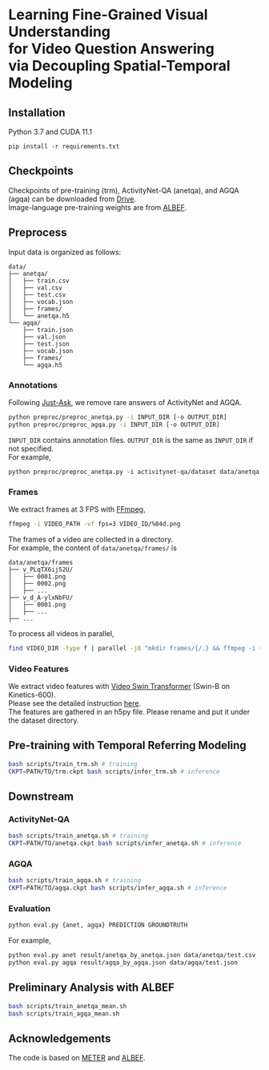 # Learning Fine-Grained Visual Understanding <br> for Video Question Answering <br> via Decoupling Spatial-Temporal Modeling


## Installation

Python 3.7 and CUDA 11.1 

```
pip install -r requirements.txt
```

## Checkpoints

Checkpoints of pre-training (trm), ActivityNet-QA (anetqa), and AGQA (agqa) can be downloaded from [Drive](https://drive.google.com/drive/folders/1NpJyCZf-5kVIeB6yTheNtNsHLbw4U5yp?usp=sharing). \
Image-language pre-training weights are from [ALBEF](https://github.com/salesforce/ALBEF).

## Preprocess

Input data is organized as follows:

```
data/
├── anetqa/
│   ├── train.csv
│   ├── val.csv
│   ├── test.csv
│   ├── vocab.json
│   ├── frames/
│   └── anetqa.h5
└── agqa/
    ├── train.json
    ├── val.json
    ├── test.json
    ├── vocab.json
    ├── frames/
    └── agqa.h5
```

### Annotations

Following [Just-Ask](https://github.com/antoyang/just-ask), we remove rare answers of ActivityNet and AGQA. 

```sh
python preproc/preproc_anetqa.py -i INPUT_DIR [-o OUTPUT_DIR]
python preproc/preproc_agqa.py -i INPUT_DIR [-o OUTPUT_DIR]
```

`INPUT_DIR` contains annotation files. `OUTPUT_DIR` is the same as `INPUT_DIR` if not specified. \
For example,

```
python preproc/preproc_anetqa.py -i activitynet-qa/dataset data/anetqa
```

### Frames

We extract frames at 3 FPS with [FFmpeg](https://ffmpeg.org/),

```sh
ffmpeg -i VIDEO_PATH -vf fps=3 VIDEO_ID/%04d.png
```

The frames of a video are collected in a directory. \
For example, the content of `data/anetqa/frames/` is

```
data/anetqa/frames
├── v_PLqTX6ij52U/
│   ├── 0001.png
│   ├── 0002.png
│   ├── ...
├── v_d_A-ylxNbFU/
│   ├── 0001.png
│   ├── ...
├── ...

```

To process all videos in parallel,

```sh
find VIDEO_DIR -type f | parallel -j8 "mkdir frames/{/.} && ffmpeg -i {} -vf fps=3 frames/{/.}/%04d.png"
```

### Video Features

We extract video features with [Video Swin Transformer](https://github.com/SwinTransformer/Video-Swin-Transformer) (Swin-B on Kinetics-600). \
Please see the detailed instruction [here](https://github.com/shinying/Video-Swin-Transformer). \
The features are gathered in an h5py file. Please rename and put it under the dataset directory.


## Pre-training with Temporal Referring Modeling

```sh
bash scripts/train_trm.sh # training
CKPT=PATH/TO/trm.ckpt bash scripts/infer_trm.sh # inference
```

## Downstream

### ActivityNet-QA

```sh
bash scripts/train_anetqa.sh # training
CKPT=PATH/TO/anetqa.ckpt bash scripts/infer_anetqa.sh # inference
```

### AGQA

```sh
bash scripts/train_agqa.sh # training
CKPT=PATH/TO/agqa.ckpt bash scripts/infer_agqa.sh # inference
```

### Evaluation

```sh
python eval.py {anet, agqa} PREDICTION GROUNDTRUTH
```

For example,

```sh
python eval.py anet result/anetqa_by_anetqa.json data/anetqa/test.csv
python eval.py agqa result/agqa_by_agqa.json data/agqa/test.json
```

## Preliminary Analysis with ALBEF

```sh
bash scripts/train_anetqa_mean.sh
bash scripts/train_agqa_mean.sh
```


## Acknowledgements

The code is based on [METER](https://github.com/zdou0830/METER) and [ALBEF](https://github.com/salesforce/ALBEF).

